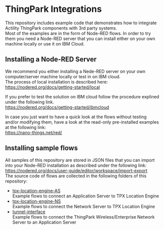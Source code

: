 # ThingPark Integrations
This repository includes example code that demonstrates how to integrate Actility ThingPark components with 3rd party systems.  
Most of the examples are in the form of Node-RED flows. In order to try them you need a Node-RED server that you can install either on your own machine locally or use it on IBM Cloud.
## Installing a Node-RED Server
We recommend you either installing a Nede-RED server on your own computer/server machine locally or test in on IBM cloud.  
The process of local installation is described here:  
https://nodered.org/docs/getting-started/local

If you prefer to test the solution on IBM cloud follow the procedure explined under the following link.  
https://nodered.org/docs/getting-started/ibmcloud

In case you just want to have a quick look at the flows without testing and/or modifying them, have a look at the read-only pre-installed examples at the following link:  
https://nano-things.net/red/

## Installing sample flows
All samples of this repository are stored in JSON files that you can import into your Node-RED installation as described under the following link:  
https://nodered.org/docs/user-guide/editor/workspace/import-export  
The source code of flows are collected in the following folders of this repository:  
- [tpx-location-engine-AS](./tpx-location-engine-AS)  
  Example flows to connect an Application Server to TPX Location Engine  
- [tpx-location-engine-NS](./main/tpx-location-engine-NS)  
  Example flows to connect the Network Server to TPX Location Engine  
- [tunnel-interface](./tunnel-interface)  
  Example flows to connect the ThingPark Wireless/Enterprise Network Server to an Application Server  
